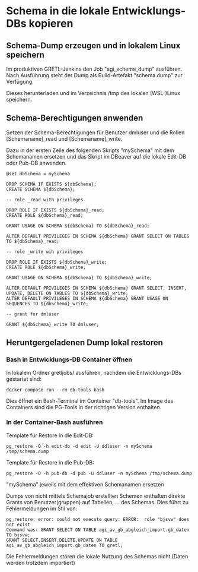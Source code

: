 # Schema in die lokale Entwicklungs-DBs kopieren

## Schema-Dump erzeugen und in lokalem Linux speichern

Im produktiven GRETL-Jenkins den Job "agi_schema_dump" ausführen. Nach Ausführung steht der Dump als Build-Artefakt "schema.dump" zur Verfügung.

Dieses herunterladen und im Verzeichnis /tmp des lokalen (WSL-)Linux speichern.

## Schema-Berechtigungen anwenden

Setzen der Schema-Berechtigungen für Benutzer dmluser und die Rollen \[Schemaname\]_read und \[Schemaname\]_write.

Dazu in der ersten Zeile des folgenden Skripts "mySchema" mit dem Schemanamen ersetzen und das Skript im DBeaver auf die lokale Edit-DB oder Pub-DB anwenden.

    @set dbSchema = mySchema

    DROP SCHEMA IF EXISTS ${dbSchema};
    CREATE SCHEMA ${dbSchema};

    -- role _read with privileges

    DROP ROLE IF EXISTS ${dbSchema}_read;
    CREATE ROLE ${dbSchema}_read;

    GRANT USAGE ON SCHEMA ${dbSchema} TO ${dbSchema}_read;

    ALTER DEFAULT PRIVILEGES IN SCHEMA ${dbSchema} GRANT SELECT ON TABLES TO ${dbSchema}_read;

    -- role _write wih privileges

    DROP ROLE IF EXISTS ${dbSchema}_write;
    CREATE ROLE ${dbSchema}_write;

    GRANT USAGE ON SCHEMA ${dbSchema} TO ${dbSchema}_write;

    ALTER DEFAULT PRIVILEGES IN SCHEMA ${dbSchema} GRANT SELECT, INSERT, UPDATE, DELETE ON TABLES TO ${dbSchema}_write;
    ALTER DEFAULT PRIVILEGES IN SCHEMA ${dbSchema} GRANT USAGE ON SEQUENCES TO ${dbSchema}_write;

    -- grant for dmluser

    GRANT ${dbSchema}_write TO dmluser;

## Heruntgergeladenen Dump lokal restoren

### Bash in Entwicklungs-DB Container öffnen

In lokalem Ordner gretljobs/ ausführen, nachdem die Entwicklungs-DBs gestartet sind:

    docker compose run --rm db-tools bash

Dies öffnet ein Bash-Terminal im Container "db-tools". Im Image des Containers sind die PG-Tools in der richtigen Version enthalten.

### In der Container-Bash ausführen

Template für Restore in die Edit-DB:

    pg_restore -O -h edit-db -d edit -U ddluser -n mySchema /tmp/schema.dump

Template für Restore in die Pub-DB:

    pg_restore -O -h pub-db -d pub -U ddluser -n mySchema /tmp/schema.dump

"mySchema" jeweils mit dem effektiven Schemanamen ersetzen

Dumps von nicht mittels Schemajob erstellten Schemen enthalten direkte Grants von Benutzer(gruppen) auf Tabellen, ... des Schemas.
Dies führt zu Fehlermeldungen im Stil von:

    pg_restore: error: could not execute query: ERROR:  role "bjsvw" does not exist
    Command was: GRANT SELECT ON TABLE agi_av_gb_abgleich_import.gb_daten TO bjsvw;
    GRANT SELECT,INSERT,DELETE,UPDATE ON TABLE agi_av_gb_abgleich_import.gb_daten TO gretl;

Die Fehlermeldungen stören die lokale Nutzung des Schemas nicht (Daten werden trotzdem importiert)
